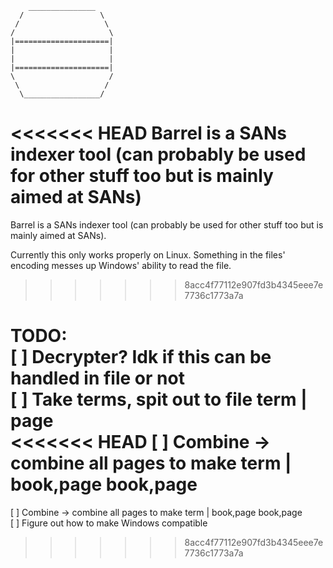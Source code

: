 ```
    _______________  
  /                 \  
 /                   \  
/                     \  
|=====================|  
|                     |  
|                     |  
|=====================|  
\                     /  
 \                   /  
  \_________________/  
```

<<<<<<< HEAD
Barrel is a SANs indexer tool (can probably be used for other stuff too but is mainly aimed at SANs)
=======
Barrel is a SANs indexer tool (can probably be used for other stuff too but is mainly aimed at SANs).  

Currently this only works properly on Linux. Something in the files' encoding messes up Windows' ability to read the file.
>>>>>>> 8acc4f77112e907fd3b4345eee7e7736c1773a7a

TODO:  
[ ] Decrypter? Idk if this can be handled in file or not  
[ ] Take terms, spit out to file term | page  
<<<<<<< HEAD
[ ] Combine -> combine all pages to make term | book,page book,page
=======
[ ] Combine -> combine all pages to make term | book,page book,page  
[ ] Figure out how to make Windows compatible
>>>>>>> 8acc4f77112e907fd3b4345eee7e7736c1773a7a

